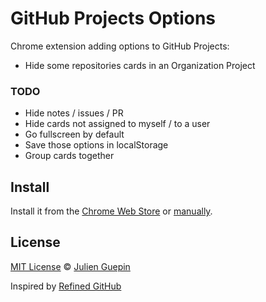 # GitHub Projects Options

Chrome extension adding options to GitHub Projects:
- Hide some repositories cards in an Organization Project

### TODO
- Hide notes / issues / PR
- Hide cards not assigned to myself / to a user
- Go fullscreen by default
- Save those options in localStorage
- Group cards together

## Install

Install it from the [Chrome Web Store](https://chrome.google.com/webstore/detail/github-projects-options/pmkiiheepcolpokabbgdkfciocanaifh) or [manually](http://superuser.com/a/247654/6877).

## License

[MIT License](LICENSE.md) © [Julien Guepin](http://guep.in)

Inspired by [Refined GitHub](https://github.com/sindresorhus/refined-github)
